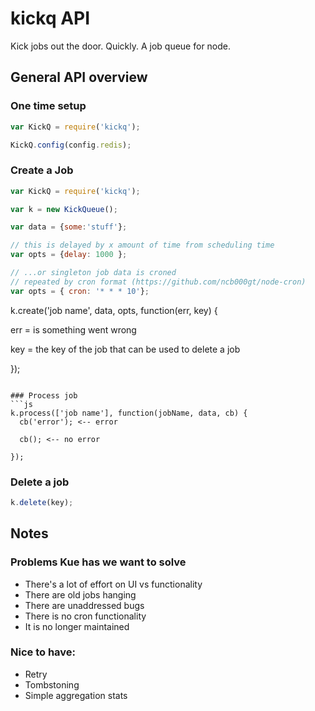 kickq API
=====
Kick jobs out the door. Quickly.
A job queue for node.


## General API overview

### One time setup
```js
var KickQ = require('kickq');

KickQ.config(config.redis);
```

### Create a Job

```js
var KickQ = require('kickq');

var k = new KickQueue();

var data = {some:'stuff'};

// this is delayed by x amount of time from scheduling time
var opts = {delay: 1000 };

// ...or singleton job data is croned
// repeated by cron format (https://github.com/ncb000gt/node-cron)
var opts = { cron: '* * * 10'};
```

k.create('job name', data, opts, function(err, key) {

  err = is something went wrong

  key = the key of the job that can be used to delete a job

});
```

### Process job
```js
k.process(['job name'], function(jobName, data, cb) {
  cb('error'); <-- error

  cb(); <-- no error

});
```

### Delete a job
```js
k.delete(key);
```

## Notes

### Problems Kue has we want to solve
* There's a lot of effort on UI vs functionality
* There are old jobs hanging
* There are unaddressed bugs
* There is no cron functionality
* It is no longer maintained


### Nice to have:
* Retry
* Tombstoning
* Simple aggregation stats

